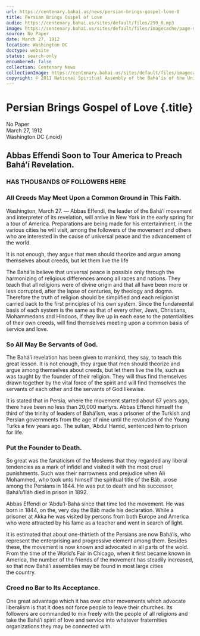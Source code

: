 ```yaml
---
url: https://centenary.bahai.us/news/persian-brings-gospel-love-0
title: Persian Brings Gospel of Love
audio: https://centenary.bahai.us/sites/default/files/299_0.mp3
image: https://centenary.bahai.us/sites/default/files/imagecache/page-main-image/images/press_clippings/03-27-1912%20Washington%20%28no%20paper%20named%29%20Persian%20Brings%20Gospel%20of%20Love.png
source: No Paper
date: March 27, 1912
location: Washington DC
doctype: website
status: search-only
encumbered: false
collection: Centenary News
collectionImage: https://centenary.bahai.us/sites/default/files/imagecache/theme-image/main_image/abdulbaha-overview-small_0.jpg
copyright: © 2011 National Spiritual Assembly of the Bahá’ís of the United States
---
```



# Persian Brings Gospel of Love {.title}

No Paper  
March 27, 1912  
Washington DC
{.noid}  



Abbas Effendi Soon to Tour America to Preach Bahá’í Revelation.
---------------------------------------------------------------

### HAS THOUSANDS OF FOLLOWERS HERE

### All Creeds May Meet Upon a Common Ground in This Faith.

Washington, March 27. — Abbas Effendi, the leader of the Bahá’í movement and interpreter of its revelation, will arrive in New York in the early spring for a tour of America. Preparations are being made for his entertainment, in the various cities he will visit, among the followers of the movement and others who are interested in the cause of universal peace and the advancement of the world.

It is not enough, they argue that men should theorize and argue among themselves about creeds, but let them live the life

The Bahá’ís believe that universal peace is possible only through the harmonizing of religious differences among all races and nations. They teach that all religions were of divine origin and that all have been more or less corrupted, after the lapse of centuries, by theology and dogma. Therefore the truth of religion should be simplified and each religionist carried back to the first principles of his own system. Since the fundamental basis of each system is the same as that of every other, Jews, Christians, Mohammedans and Hindoos, if they live up in each ease to the potentialities of their own creeds, will find themselves meeting upon a common basis of service and love.

### So All May Be Servants of God.

The Bahá’í revelation has been given to mankind, they say, to teach this great lesson. It is not enough, they argue that men should theorize and argue among themselves about creeds, but let them live the life, such as was taught by the founder of their religion. They will thus find themselves drawn together by the vital force of the spirit and will find themselves the servants of each other and the servants of God likewise.

It is stated that in Persia, where the movement started about 67 years ago, there have been no less than 20,000 martyrs. Abbas Effendi himself the third of the trinity of leaders of Bahá’ísm, was a prisoner of the Turkish and Persian governments from the age of nine until the revolution of the Young Turks a few years ago. The sultan, ‘Abdul Hamid, sentenced him to prison for life.

### Put the Founder to Death.

So great was the fanaticism of the Moslems that they regarded any liberal tendencies as a mark of infidel and visited it with the most cruel punishments. Such was their narrowness and prejudice when Ali Mohammed, who took unto himself the spiritual title of the Báb, arose among the Persians in 1844. He was put to death and his successor, Bahá’u’lláh died in prison in 1892.

Abbas Effendi or ‘Abdu’l-Bahá since that time led the movement. He was born in 1844, on the, very day the Báb made his declaration. While a prisoner at Akka he was visited by persons from both Europe and America who were attracted by his fame as a teacher and went in search of light.

It is estimated that about one-thirtieth of the Persians are now Bahá’ís, who represent the enterprising and progressive element among them. Besides these, the movement is now known and advocated in all parts of the wold. From the time of the World’s Fair in Chicago, when it first became known in America, the number of the friends of the movement has steadily increased, so that now Bahá’í assemblies may be found in most large cities the country.

### Creed no Bar to Its Acceptance.

One great advantage which it has over other movements which advocate liberalism is that it does not force people to leave their churches. Its followers are commanded to mix freely with the people of all religions and take the Bahá’í spirit of love and service into whatever fraternities organizations they may be connected with.